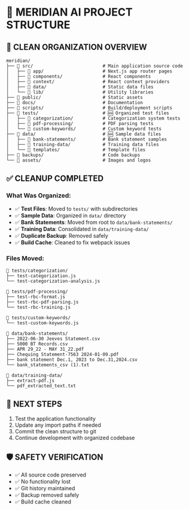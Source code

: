 # 📁 MERIDIAN AI PROJECT STRUCTURE

## 🎯 **CLEAN ORGANIZATION OVERVIEW**

```
meridian/
├── 📁 src/                          # Main application source code
│   ├── 📁 app/                      # Next.js app router pages
│   ├── 📁 components/               # React components
│   ├── 📁 context/                  # React context providers
│   ├── 📁 data/                     # Static data files
│   └── 📁 lib/                      # Utility libraries
├── 📁 public/                       # Static assets
├── 📁 docs/                         # Documentation
├── 📁 scripts/                      # Build/deployment scripts
├── 📁 tests/                        # 🆕 Organized test files
│   ├── 📁 categorization/           # Categorization system tests
│   ├── 📁 pdf-processing/           # PDF parsing tests
│   └── 📁 custom-keywords/          # Custom keyword tests
├── 📁 data/                         # 🆕 Sample data files
│   ├── 📁 bank-statements/          # Bank statement samples
│   ├── 📁 training-data/            # Training data files
│   └── 📁 templates/                # Template files
├── 📁 backups/                      # Code backups
└── 📁 assets/                       # Images and logos
```

## ✅ **CLEANUP COMPLETED**

### **What Was Organized:**
- ✅ **Test Files**: Moved to `tests/` with subdirectories
- ✅ **Sample Data**: Organized in `data/` directory
- ✅ **Bank Statements**: Moved from root to `data/bank-statements/`
- ✅ **Training Data**: Consolidated in `data/training-data/`
- ✅ **Duplicate Backup**: Removed safely
- ✅ **Build Cache**: Cleaned to fix webpack issues

### **Files Moved:**
```
📁 tests/categorization/
├── test-categorization.js
└── test-categorization-analysis.js

📁 tests/pdf-processing/
├── test-rbc-format.js
├── test-rbc-pdf-parsing.js
└── test-rbc-training.js

📁 tests/custom-keywords/
└── test-custom-keywords.js

📁 data/bank-statements/
├── 2022-06-30 Jeeves Statement.csv
├── 5000 BT Records.csv
├── APR 29_22 - MAY 31_22.pdf
├── Chequing Statement-7563 2024-01-09.pdf
├── bank statement Dec.1, 2023 to Dec.31,2024.csv
└── bank_statements_csv (1).txt

📁 data/training-data/
├── extract-pdf.js
└── pdf_extracted_text.txt
```

## 🚀 **NEXT STEPS**
1. Test the application functionality
2. Update any import paths if needed
3. Commit the clean structure to git
4. Continue development with organized codebase

## 🛡️ **SAFETY VERIFICATION**
- ✅ All source code preserved
- ✅ No functionality lost
- ✅ Git history maintained
- ✅ Backup removed safely
- ✅ Build cache cleaned 